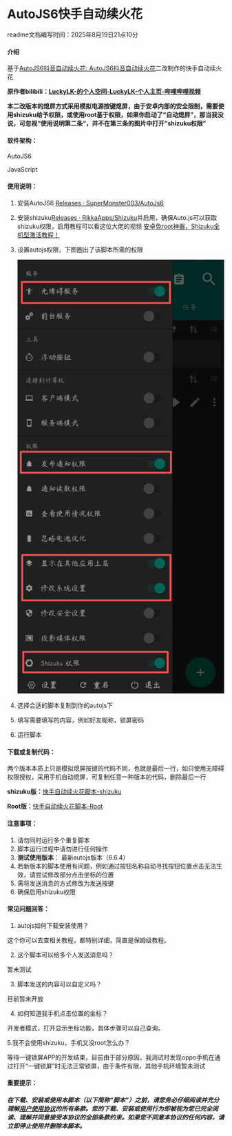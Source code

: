 # AutoJS6快手自动续火花

readme文档编写时间：2025年8月19日21点10分

#### 介绍

基于[AutoJS6抖音自动续火花: AutoJS6抖音自动续火花](https://gitee.com/ewaaa/auto-js6-tiktok-auto-spark)二改制作的快手自动续火花

**原作者bilibili：[LuckyLK-的个人空间-LuckyLK-个人主页-哔哩哔哩视频](https://space.bilibili.com/515953193?spm_id_from=333.1007.0.0)**

**本二改版本的熄屏方式采用模拟电源按键熄屏，由于安卓内部的安全限制，需要使用shizuku给予权限，或使用root基于权限，如果你启动了“自动熄屏”，那当我没说，可忽视“使用说明第二条“，并不在第三条的图片中打开“shizuku权限”**

#### 软件架构：

AutoJS6

JavaScript

#### 使用说明：

1. 安装AutoJS6 [Releases · SuperMonster003/AutoJs6](https://github.com/SuperMonster003/AutoJs6/releases)

2. 安装shizuku[Releases · RikkaApps/Shizuku](https://github.com/RikkaApps/Shizuku/releases)并启用，确保Auto.js可以获取shizuku权限，启用教程可以看这位大佬的视频 [安卓免root神器，Shizuku全机型激活教程！](https://www.bilibili.com/video/BV1Ac1dYSELU?vd_source=5d390e1251e1b33bfb2306c8a255e726)

3. 设置autojs权限，下图圈出了该脚本所需的权限

   ![photo](photo.png)

4. 选择合适的脚本复制到你的autojs下

5. 填写需要填写的内容，例如好友昵称，锁屏密码

6. 运行脚本

#### 下载或复制代码：

两个版本本质上只是模拟熄屏按键的代码不同，也就是最后一行，如只使用无障碍权限授权，采用手机自动熄屏，可复制任意一种版本的代码，删除最后一行

**shizuku版：**[快手自动续火花脚本-shizuku](快手自动续火花脚本-shizuku.js)

**Root版：**[快手自动续火花脚本-Root](快手自动续火花脚本-Root.js)

#### 注意事项：

1.  请勿同时运行多个重复脚本
2.  脚本运行过程中请勿进行任何操作
3.  **测试使用版本**： 最新autojs版本（6.6.4）
4.  若新版本的脚本使用有问题，例如通过按钮名称自动寻找按钮位置点击无法生效，请尝试修改部分点击坐标的位置
5.  需将发送消息的方式修改为发送按键
6.  确保启用shizuku权限

#### 常见问题回答：

1. autojs如何下载安装使用？

这个你可以去查相关教程，都特别详细，简直是保姆级教程。

2. 这个脚本可以给多个人发送消息吗？

暂未测试

3. 脚本发送的内容可以自定义吗？

目前暂未开放

4. 如何知道我手机点击位置的坐标？

开发者模式，打开显示坐标功能，具体步骤可以自己查询。

   5.我不会使用shizuku，手机又没root怎么办？

等待一键锁屏APP的开发结束，目前由于部分原因，我测试时发现oppo手机在通过打开“一键锁屏”时无法正常锁屏，由于条件有限，其他手机环境暂未测试

#### 重要提示：

##### 在下载、安装或使用本脚本（以下简称“脚本”）之前，请您务必仔细阅读并充分理解[用户使用协议](LICENSE.md)的所有条款。您的下载、安装或使用行为即被视为您已完全阅读、理解并同意接受本协议的全部条款约束。如果您不同意本协议的任何内容，请立即停止使用并删除本脚本。

